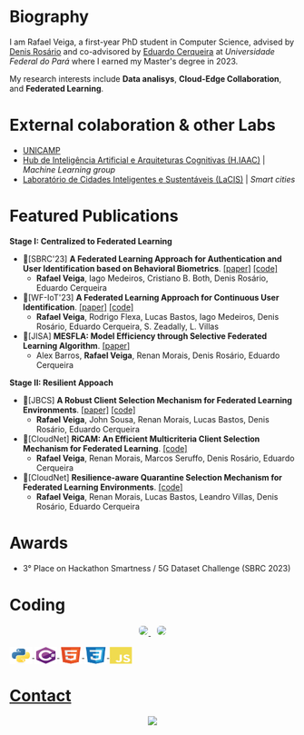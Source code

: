 # Biography

I am Rafael Veiga, a first-year PhD student in Computer Science, advised by [Denis Rosário](https://scholar.google.com.br/citations?user=ff_HBhQAAAAJ&hl) and co-advisored by [Eduardo Cerqueira](https://scholar.google.com.br/citations?user=6Oexn7IAAAAJ&hl) at _Universidade Federal do Pará_ where I earned my Master's degree in 2023.

My research interests include **Data analisys**, **Cloud-Edge Collaboration**, and **Federated Learning**.
# External colaboration & other Labs

 - [UNICAMP](https://unicamp.br/)
 - [Hub de Inteligência Artificial e Arquiteturas Cognitivas (H.IAAC)](https://hiaac.unicamp.br/) | *Machine Learning group*
 - [Laboratório de Cidades Inteligentes e Sustentáveis (LaCIS)](https://lacis.ufpa.br/) | *Smart cities*

# Featured Publications

**Stage I: Centralized to Federated Learning**
- 🎉\[SBRC'23\] **A Federated Learning Approach for Authentication and User Identification based on Behavioral Biometrics**. [\[paper\]](https://sol.sbc.org.br/index.php/sbrc/article/view/24526) [\[code\]](https://github.com/VeigarGit/BiometricBehaviorFL)
  - **Rafael Veiga**, Iago Medeiros, Cristiano B. Both, Denis Rosário, Eduardo Cerqueira
- 🎉\[WF-IoT'23\] **A Federated Learning Approach for Continuous User Identification**. [\[paper\]](https://ieeexplore.ieee.org/abstract/document/10539581?casa_token=SJgiRLt8j2YAAAAA:DrerK_X1ev6ypUPAB0xUs_JNHmrVHR6mB5VDCgP4mAPkr_6TUZvKaKlZFX4NiI27U_6jkaITJaY) [\[code\]](https://github.com/VeigarGit/Biometric-Behavior-FLWperform)
  - **Rafael Veiga**, Rodrigo Flexa, Lucas Bastos, Iago Medeiros, Denis Rosário, Eduardo Cerqueira, S. Zeadally, L. Villas
- 🎉\[JISA\] **MESFLA: Model Efficiency through Selective Federated Learning Algorithm**. [\[paper\]](https://journals-sol.sbc.org.br/index.php/jisa/article/view/4044)
  - Alex Barros, **Rafael Veiga**, Renan Morais, Denis Rosário, Eduardo Cerqueira

**Stage II: Resilient Appoach**
- 🎉\[JBCS\] **A Robust Client Selection Mechanism for Federated Learning Environments**. [\[paper\]](https://journals-sol.sbc.org.br/index.php/jbcs/article/view/4325) [\[code\]](https://github.com/OrenanM/Trabalho-IC/tree/master/PFL-Non-IID-RESILIENCE)
  - **Rafael Veiga**, John Sousa, Renan Morais, Lucas Bastos, Denis Rosário, Eduardo Cerqueira
- 🎉\[CloudNet\] **RiCAM: An Efficient Multicriteria Client Selection Mechanism for Federated Learning**. [\[code\]](https://github.com/VeigarGit/RiCAm)
  - **Rafael Veiga**, Renan Morais, Marcos Seruffo, Denis Rosário, Eduardo Cerqueira
- 🎉\[CloudNet\] **Resilience-aware Quarantine Selection Mechanism for Federated Learning Environments**. [\[code\]](https://github.com/OrenanM/RUBUST-FL)
  - **Rafael Veiga**, Renan Morais, Lucas Bastos, Leandro Villas, Denis Rosário, Eduardo Cerqueira
 
# Awards
- 3° Place on Hackathon Smartness / 5G Dataset Challenge (SBRC 2023)
# Coding
<div align="center"
    style="margin-top: 15px;">
<a href = "https://github.com/VeigarGit">
<img height="140em" 
    style="border: 1px solid white; border-radius: 0.5em;"
    src="https://github-profile-summary-cards.vercel.app/api/cards/profile-details?username=VeigarGit&theme=tokyonight"/>
<img height="140em"
    style="border: 0.1px solid white; border-radius: 0.5em; margin-left: 10px;"
    src="https://github-readme-stats.vercel.app/api/top-langs/?username=VeigarGit&layout=donut&theme=tokyonight"/>
</div>
<div style="display: inline_block"><br>
  <img align="center" alt="Rafa-Python" height="30" width="40" src="https://raw.githubusercontent.com/devicons/devicon/master/icons/python/python-original.svg">
  <img align="center" alt="Rafa-Csharp" height="30" width="40" src="https://raw.githubusercontent.com/devicons/devicon/master/icons/csharp/csharp-original.svg">
  <img align="center" alt="Rafa-HTML" height="30" width="40" src="https://raw.githubusercontent.com/devicons/devicon/master/icons/html5/html5-original.svg">
  <img align="center" alt="Rafa-CSS" height="30" width="40" src="https://raw.githubusercontent.com/devicons/devicon/master/icons/css3/css3-original.svg">
  <img align="center" alt="Rafa-Js" height="30" width="40" src="https://raw.githubusercontent.com/devicons/devicon/master/icons/javascript/javascript-plain.svg">
</div>
  
# Contact
<div align="center">
<a href = "malito:rafael.teixeira.silva@icen.ufpa.br">
<img height="30px" src="https://img.shields.io/badge/Gmail-D14836?style=for-the-badge&logo=gmail&logoColor=white"/>
</div>
